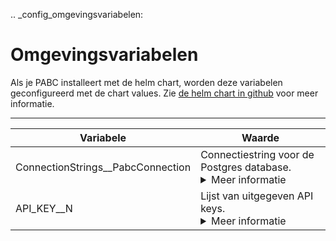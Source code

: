 .. _config_omgevingsvariabelen:

Omgevingsvariabelen
===================
Als je PABC installeert met de helm chart, worden deze variabelen geconfigureerd met de chart values. Zie [de helm chart in github](https://github.com/PodiumD-Autorisatie-Beheer-Component/PABC-API/tree/main/charts/pabc) voor meer informatie.
 
---------------------------------
| **Variabele**                      | **Waarde**                                                                                                  |
|------------------------------------|----------------------------------------------------------------------------------------------------------|
| ConnectionStrings__PabcConnection | Connectiestring voor de Postgres database. <details> <summary>Meer informatie </summary> Volgens het format `Host=my-hostname; Database=database-name; Username=my-username; Password=my-secret-password`. In de helm chart worden deze waardes individueel opgegeven onder `settings.database`. </details> |
| API_KEY__N            | Lijst van uitgegeven API keys. <details> <summary>Meer informatie </summary>Er kunnen meerdere API keys opgenomen worden in de configuratie: API_KEY__0, API_KEY__1, etc. De API keys kunnen elke willekeurige waarde hebben. Calls naar de api moeten voorzien zijn van een 'X-API-KEY' header met als waarde een van deze API keys. In de helm chart worden deze waardes opgegeven onder `settings.apiKeys` </details>         |
